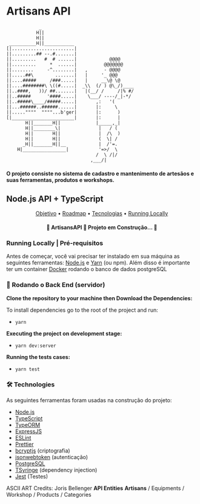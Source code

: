 # Artisans API
```
            _
           H||
           H||
 __________H||___________
[|.......................|
||.........## --.#.......|
||.........   #  # ......|            @@@@
||.........     *  ......|          @@@@@@@
||........     -^........|   ,      - @@@@
||.....##\        .......|   |     '_ @@@
||....#####     /###.....|   |     __\@ \@
||....########\ \((#.....|  _\\  (/ ) @\_/)____
||..####,   ))/ ##.......|   |(__/ /     /|% #/
||..#####      '####.....|    \___/ ----/_|-*/
||..#####\____/#####.....|       ,:   '(
||...######..######......|       |:     \
||.....""""  """"...b'ger|       |:      )
[|_______________________|       |:      |
       H||_______H||             |_____,_|
       H||________\|              |   / (
       H||       H||              |  /\  )
       H||       H||              (  \| /
      _H||_______H||__            |  /'=.
    H|________________|           '=>/  \
                                 /  \ /|/
                               ,___/|
```

#### O projeto consiste no sistema de cadastro e mantenimento de artesãos e suas ferramentas, produtos e workshops.


## Node.js API + TypeScript

<p align="center">  <a href="#objetivo">Objetivo</a> • <a href="#roadmap">Roadmap</a> • <a href="#tecnologias">Tecnologias</a> • <a href="#tecnologias">Running Locally</a>

<h4 align="center"> 🚧 ArtisansAPI 🚀 Projeto em Construção... 🚧 </h4>

### Running Locally | Pré-requisitos
Antes de começar, você vai precisar ter instalado em sua máquina as seguintes ferramentas: [Node.js]([https://nodejs.org/en/](https://nodejs.org/en/)) e [Yarn](https://yarnpkg.com/) (ou npm).
Além disso é importante ter um container [Docker](https://www.docker.com/) rodando o banco de dados postgreSQL

### 🎲 Rodando o Back End (servidor)

<b>Clone the repository to your machine then Download the Dependencies:</b>

<p>To install dependencies go to the root of the project and run:</p>

- `yarn`

<b>Executing the project on development stage:</b>

- `yarn dev:server`

<b>Running the tests cases:</b>

- `yarn test`


### 🛠 Technologies
As seguintes ferramentas foram usadas na construção do projeto:
- [Node.js]([https://nodejs.org/en/](https://nodejs.org/en/))
- [TypeScript]([https://www.typescriptlang.org/](https://www.typescriptlang.org/))
- [TypeORM](https://typeorm.io/#/)
- [ExpressJS](https://expressjs.com/pt-br/)
- [ESLint](https://eslint.org/)
- [Prettier](https://prettier.io/)
- [bcryptjs](https://www.npmjs.com/package/bcryptjs) (criptografia)
- [jsonwebtoken](https://jwt.io/) (autenticação)
- [PostgreSQL](https://www.postgresql.org/)
- [TSyringe](https://github.com/microsoft/tsyringe) (dependency injection)
- [Jest](https://jestjs.io/) (Testes)



ASCII ART Credits: Joris Bellenger
**API Entities**
**Artisans** / Equipments / Workshop / Products / Categories
